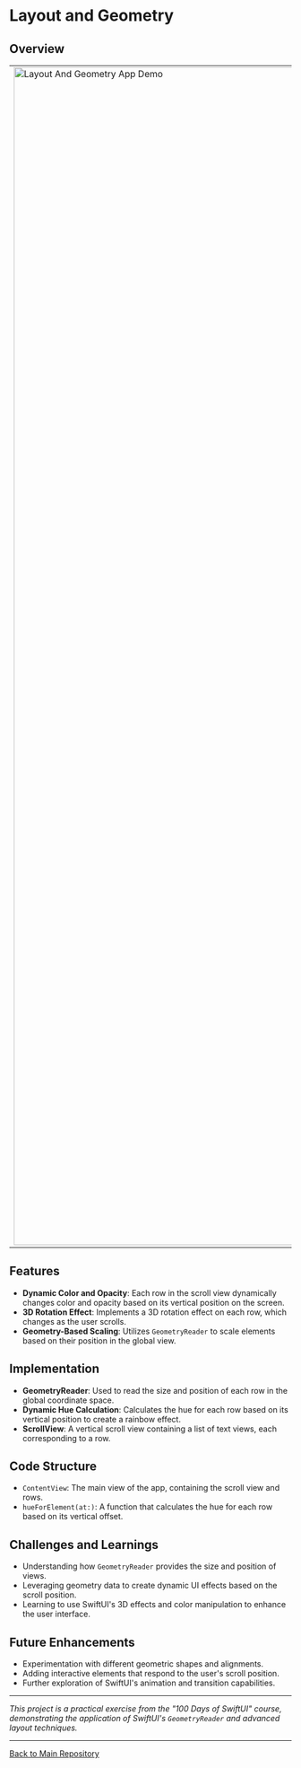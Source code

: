 # Layout and Geometry

## Overview
<table>
  <tr>
    <td>
      <img src="https://github.com/penguin-waddle/LayoutAndGeometry/assets/123434744/e699b6ae-d5e0-4789-99ff-f7c66246dc92" alt="Layout And Geometry App Demo" width="2100" />
    </td>
    <td>
      Layout and Geometry is a SwiftUI project focused on exploring advanced layout alignments and creating special effects using `GeometryReader`. The project is part of the "100 Days of SwiftUI" course, emphasizing learning through hands-on practice.
    </td>
  </tr>
</table>

## Features
- **Dynamic Color and Opacity**: Each row in the scroll view dynamically changes color and opacity based on its vertical position on the screen.
- **3D Rotation Effect**: Implements a 3D rotation effect on each row, which changes as the user scrolls.
- **Geometry-Based Scaling**: Utilizes `GeometryReader` to scale elements based on their position in the global view.

## Implementation
- **GeometryReader**: Used to read the size and position of each row in the global coordinate space.
- **Dynamic Hue Calculation**: Calculates the hue for each row based on its vertical position to create a rainbow effect.
- **ScrollView**: A vertical scroll view containing a list of text views, each corresponding to a row.

## Code Structure
- `ContentView`: The main view of the app, containing the scroll view and rows.
- `hueForElement(at:)`: A function that calculates the hue for each row based on its vertical offset.

## Challenges and Learnings
- Understanding how `GeometryReader` provides the size and position of views.
- Leveraging geometry data to create dynamic UI effects based on the scroll position.
- Learning to use SwiftUI's 3D effects and color manipulation to enhance the user interface.

## Future Enhancements
- Experimentation with different geometric shapes and alignments.
- Adding interactive elements that respond to the user's scroll position.
- Further exploration of SwiftUI's animation and transition capabilities.

---

*This project is a practical exercise from the "100 Days of SwiftUI" course, demonstrating the application of SwiftUI's `GeometryReader` and advanced layout techniques.*

---

[Back to Main Repository](https://github.com/penguin-waddle/100-Days-of-SwiftUI)

